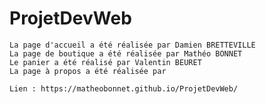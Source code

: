 # ProjetDevWeb


    La page d'accueil a été réalisée par Damien BRETTEVILLE
    La page de boutique a été réalisée par Mathéo BONNET
    Le panier a été réalisé par Valentin BEURET
    La page à propos a été réalisée par 

    Lien : https://matheobonnet.github.io/ProjetDevWeb/

